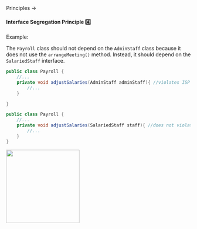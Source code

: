 <link rel="stylesheet" href="{{baseUrl}}/css/textbook.css">

<div class="website-content">

<div id="path">Principles &rarr; </div>

<div id="title">

#### Interface Segregation Principle :four:

</div>

<div id="body">

<tip-box type="primary">

<include src="../../common/definitions.md#def-interface-segregation-principle" />

</tip-box>

<tip-box>

Example:

The `Payroll` class should not depend on the `AdminStaff` class because it does not use the `arrangeMeeting()` method. Instead, it should depend on the `SalariedStaff` interface.

```java
public class Payroll {
    //...    
    private void adjustSalaries(AdminStaff adminStaff){ //violates ISP
        //...
    }

}
```

```java
public class Payroll {
    //...    
    private void adjustSalaries(SalariedStaff staff){ //does not violate ISP
        //...
    }
}
```

<img src="{{baseUrl}}/principles/interfaceSegregationPrinciple/images/payroll.png" height="200" />
<p/>

</tip-box>

</div>

<div id="extras">
<div>

</div>
